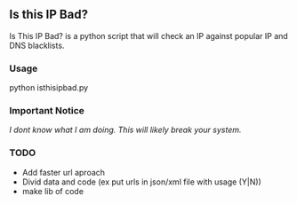 ## Is this IP Bad?

Is This IP Bad? is a python script that will check an IP against popular IP and DNS blacklists.

### Usage
python isthisipbad.py

### Important Notice
*I dont know what I am doing. This will likely break your system.* 

### TODO
- Add faster url aproach
- Divid data and code (ex put urls in json/xml file with usage (Y|N))
- make lib of code

